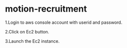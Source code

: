 # motion-recruitment
 

 1.Login to aws console account with userid and password. 
 
 2.Click on Ec2 button.
 
 3.Launch the Ec2 instance.
